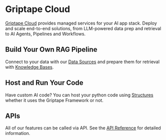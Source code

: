 # Griptape Cloud

[Griptape Cloud](https://cloud.griptape.ai/) provides managed services for your AI app stack. Deploy and scale end-to-end solutions, from LLM-powered data prep and retrieval to AI Agents, Pipelines and Workflows.

## Build Your Own RAG Pipeline
Connect to your data with our [Data Sources](data-sources/index.md) and prepare them for retrieval with [Knowledge Bases](knowledge-bases/index.md).

## Host and Run Your Code
Have custom AI code? You can host your python code using [Structures](structures/index.md) whether it uses the Griptape Framework or not.

## APIs
All of our features can be called via API. See the [API Reference](api/api-reference.md) for detailed information.

